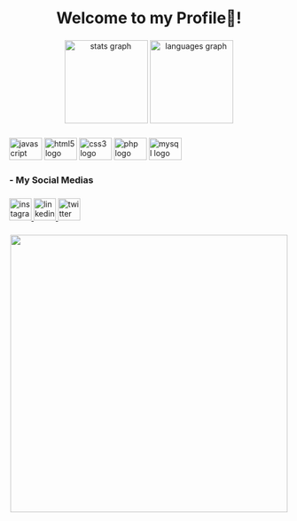<h1 align="center">Welcome to my Profile👋!</h1>

###

<div align="center">
  <img src="https://github-readme-stats.vercel.app/api?hide_title=false&hide_rank=false&show_icons=true&include_all_commits=true&count_private=true&disable_animations=false&theme=dracula&locale=en&hide_border=false&username=jesua07" height="150" alt="stats graph"  />
  <img src="https://github-readme-stats.vercel.app/api/top-langs?locale=en&hide_title=false&layout=compact&card_width=320&langs_count=5&theme=dracula&hide_border=false&username=jesua07" height="150" alt="languages graph"  />
</div>

###

<div align="left">
  <img src="https://cdn.jsdelivr.net/gh/devicons/devicon/icons/javascript/javascript-original.svg" height="40" width="59" alt="javascript logo"  />
  <img src="https://cdn.jsdelivr.net/gh/devicons/devicon/icons/html5/html5-original.svg" height="40" width="59" alt="html5 logo"  />
  <img src="https://cdn.jsdelivr.net/gh/devicons/devicon/icons/css3/css3-original.svg" height="40" width="59" alt="css3 logo"  />
  <img src="https://cdn.jsdelivr.net/gh/devicons/devicon/icons/php/php-original.svg" height="40" width="59" alt="php logo"  />
  <img src="https://cdn.jsdelivr.net/gh/devicons/devicon/icons/mysql/mysql-original.svg" height="40" width="59" alt="mysql logo"  />
</div>

###

<h3 align="left">- My Social Medias</h3>

###

<div align="left">
  <a href="https://www.instagram.com/jesuaisaque/" target="_blank">
    <img src="https://img.shields.io/static/v1?message=Instagram&logo=instagram&label=&color=E4405F&logoColor=white&labelColor=&style=for-the-badge" height="40" alt="instagram logo"  />
  </a>
  <a href="https://www.linkedin.com/in/jesua-isaque-0228441a1/" target="_blank">
    <img src="https://img.shields.io/static/v1?message=LinkedIn&logo=linkedin&label=&color=0077B5&logoColor=white&labelColor=&style=for-the-badge" height="40" alt="linkedin logo"  />
  </a>
  <a href="https://twitter.com/jesuazin" target="_blank">
    <img src="https://img.shields.io/static/v1?message=Twitter&logo=twitter&label=&color=1DA1F2&logoColor=white&labelColor=&style=for-the-badge" height="40" alt="twitter logo"  />
  </a>
</div>

###

<div align="center">
  <img height="500" src="https://i.pinimg.com/736x/f0/af/cb/f0afcbce7ed4a7df7b822964501bf995.jpg"/>
</div>

###
